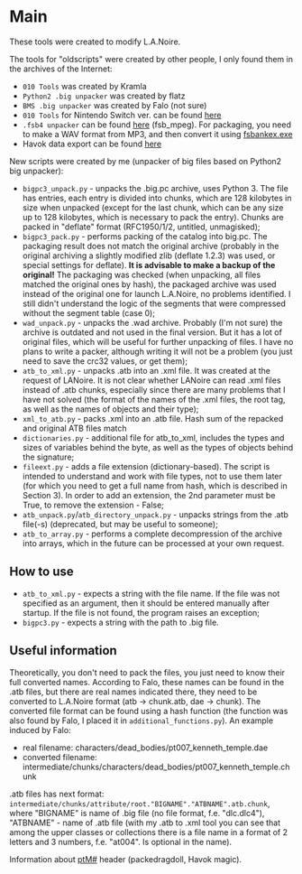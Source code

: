 # Main
These tools were created to modify L.A.Noire.

The tools for "oldscripts" were created by other people, I only found them in the archives of the Internet:
* `010 Tools` was created by Kramla
* `Python2 .big unpacker` was created by flatz
* `BMS .big unpacker` was created by Falo (not sure)
* `010 Tools` for Nintendo Switch ver. can be found [here](https://github.com/masagrator/LANoireNX)
* `.fsb4 unpacker` can be found [here](https://hcs64.com/vgm_ripping.html) (fsb_mpeg). For packaging, you need to make a WAV format from MP3, and then convert it using [fsbankex.exe](https://www.playground.ru/mafia_2/file/mafia_2_konvertatsiya_muzyki_k_igre-888201?ysclid=lwhv6vorvu171450274)
* Havok data export can be found [here](https://lukascone.wordpress.com/2024/03/12/havok-middleware/)

New scripts were created by me (unpacker of big files based on Python2 big unpacker):
* `bigpc3_unpack.py` - unpacks the .big.pc archive, uses Python 3. The file has entries, each entry is divided into chunks, which are 128 kilobytes in size when unpacked (except for the last chunk, which can be any size up to 128 kilobytes, which is necessary to pack the entry). Chunks are packed in "deflate" format (RFC1950/1/2, untitled, unmagisked);
* `bigpc3_pack.py` - performs packing of the catalog into big.pc. The packaging result does not match the original archive (probably in the original archiving a slightly modified zlib (deflate 1.2.3) was used, or special settings for deflate). **It is advisable to make a backup of the original!** The packaging was checked (when unpacking, all files matched the original ones by hash), the packaged archive was used instead of the original one for launch L.A.Noire, no problems identified. I still didn't understand the logic of the segments that were compressed without the segment table (case 0);
* `wad_unpack.py` - unpacks the .wad archive. Probably (I'm not sure) the archive is outdated and not used in the final version. But it has a lot of original files, which will be useful for further unpacking of files. I have no plans to write a packer, although writing it will not be a problem (you just need to save the crc32 values, or get them);
* `atb_to_xml.py` - unpacks .atb into an .xml file. It was created at the request of LANoire. It is not clear whether LANoire can read .xml files instead of .atb chunks, especially since there are many problems that I have not solved (the format of the names of the .xml files, the root tag, as well as the names of objects and their type);
* `xml_to_atb.py` - packs .xml into an .atb file. Hash sum of the repacked and original ATB files match
* `dictionaries.py` - additional file for atb_to_xml, includes the types and sizes of variables behind the byte, as well as the types of objects behind the signature;
* `fileext.py` - adds a file extension (dictionary-based). The script is intended to understand and work with file types, not to use them later (for which you need to get a full name from hash, which is described in Section 3). In order to add an extension, the 2nd parameter must be True, to remove the extension - False;
* `atb_unpack.py`/`atb_directory_unpack.py` - unpacks strings from the .atb file(-s) (deprecated, but may be useful to someone);
* `atb_to_array.py` - performs a complete decompression of the archive into arrays, which in the future can be processed at your own request.

## How to use
* `atb_to_xml.py` - expects a string with the file name. If the file was not specified as an argument, then it should be entered manually after startup. If the file is not found, the program raises an exception;
* `bigpc3.py` - expects a string with the path to .big file.

## Useful information
Theoretically, you don't need to pack the files, you just need to know their full converted names. According to Falo, these names can be found in the .atb files, but there are real names indicated there, they need to be converted to L.A.Noire format (atb -> chunk.atb, dae -> chunk). The converted file format can be found using a hash function (the function was also found by Falo, I placed it in `additional_functions.py`). An example induced by Falo:
- real filename: characters/dead_bodies/pt007_kenneth_temple.dae
- converted filename: intermediate/chunks/characters/dead_bodies/pt007_kenneth_temple.chunk

.atb files has next format: `intermediate/chunks/attribute/root."BIGNAME"."ATBNAME".atb.chunk`, where "BIGNAME" is name of .big file (no file format, f.e. "dlc.dlc4"), "ATBNAME" - name of .atb file (with my .atb to .xml tool you can see that among the upper classes or collections there is a file name in a format of 2 letters and 3 numbers, f.e. "at004". Is optional in the name).

Information about [ptM#](https://zeldamods.org/w_botw/index.php?title=Havok&mobileaction=toggle_view_desktop) header (packedragdoll, Havok magic).
